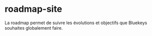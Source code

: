 # roadmap-site
La roadmap permet de suivre les évolutions et objectifs que Bluekeys souhaites globalement faire.
